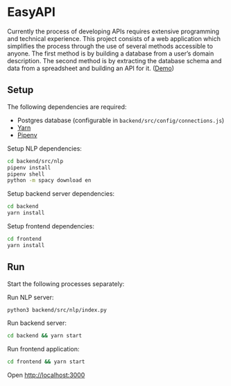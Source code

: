 # EasyAPI

Currently the process of developing APIs requires extensive programming and technical experience. This project consists of a web application which simplifies the process through the use of several methods accessible to anyone. The first method is by building a database from a user’s domain description. The second method is by extracting the database schema and data from a spreadsheet and building an API for it. ([Demo](https://gfycat.com/TestyFlakyChevrotain))


## Setup

The following dependencies are required:

- Postgres database (configurable in `backend/src/config/connections.js`)
- [Yarn](https://yarnpkg.com/lang/en/)
- [Pipenv](https://github.com/pypa/pipenv)


Setup NLP dependencies:

```bash
cd backend/src/nlp
pipenv install
pipenv shell
python -m spacy download en
```

Setup backend server dependencies:

```bash
cd backend
yarn install
```

Setup frontend dependencies:

```bash
cd frontend
yarn install
```

## Run

Start the following processes separately:

Run NLP server:
```bash
python3 backend/src/nlp/index.py
```

Run backend server:
```bash
cd backend && yarn start
```

Run frontend application:
```bash
cd frontend && yarn start
```

Open <http://localhost:3000>
